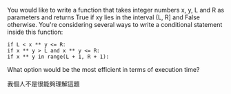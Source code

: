 
You would like to write a function that takes integer numbers x, y, L and R as parameters 
and returns True if xy lies in the interval (L, R] and False otherwise. 
You're considering several ways to write a conditional statement inside this function:

```
if L < x ** y <= R:
if x ** y > L and x ** y <= R:
if x ** y in range(L + 1, R + 1):
```

What option would be the most efficient in terms of execution time?

我個人不是很能夠理解這題
